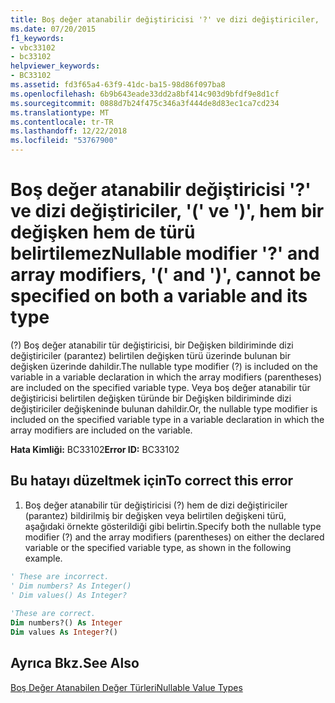 ```yaml
---
title: Boş değer atanabilir değiştiricisi '?' ve dizi değiştiriciler, '(' ve ')', hem bir değişken hem de türü belirtilemez
ms.date: 07/20/2015
f1_keywords:
- vbc33102
- bc33102
helpviewer_keywords:
- BC33102
ms.assetid: fd3f65a4-63f9-41dc-ba15-98d86f097ba8
ms.openlocfilehash: 6b9b643eade33dd2a8bf414c903d9bfdf9e8d1cf
ms.sourcegitcommit: 0888d7b24f475c346a3f444de8d83ec1ca7cd234
ms.translationtype: MT
ms.contentlocale: tr-TR
ms.lasthandoff: 12/22/2018
ms.locfileid: "53767900"
---
```

# <a name="nullable-modifier--and-array-modifiers--and--cannot-be-specified-on-both-a-variable-and-its-type"></a><span data-ttu-id="2391c-102">Boş değer atanabilir değiştiricisi '?' ve dizi değiştiriciler, '(' ve ')', hem bir değişken hem de türü belirtilemez</span><span class="sxs-lookup"><span data-stu-id="2391c-102">Nullable modifier '?' and array modifiers, '(' and ')', cannot be specified on both a variable and its type</span></span>
<span data-ttu-id="2391c-103">(?) Boş değer atanabilir tür değiştiricisi, bir Değişken bildiriminde dizi değiştiriciler (parantez) belirtilen değişken türü üzerinde bulunan bir değişken üzerinde dahildir.</span><span class="sxs-lookup"><span data-stu-id="2391c-103">The nullable type modifier (?) is included on the variable in a variable declaration in which the array modifiers (parentheses) are included on the specified variable type.</span></span> <span data-ttu-id="2391c-104">Veya boş değer atanabilir tür değiştiricisi belirtilen değişken türünde bir Değişken bildiriminde dizi değiştiriciler değişkeninde bulunan dahildir.</span><span class="sxs-lookup"><span data-stu-id="2391c-104">Or, the nullable type modifier is included on the specified variable type in a variable declaration in which the array modifiers are included on the variable.</span></span>  
  
 <span data-ttu-id="2391c-105">**Hata Kimliği:** BC33102</span><span class="sxs-lookup"><span data-stu-id="2391c-105">**Error ID:** BC33102</span></span>  
  
## <a name="to-correct-this-error"></a><span data-ttu-id="2391c-106">Bu hatayı düzeltmek için</span><span class="sxs-lookup"><span data-stu-id="2391c-106">To correct this error</span></span>  
  
1.  <span data-ttu-id="2391c-107">Boş değer atanabilir tür değiştiricisi (?) hem de dizi değiştiriciler (parantez) bildirilmiş bir değişken veya belirtilen değişkeni türü, aşağıdaki örnekte gösterildiği gibi belirtin.</span><span class="sxs-lookup"><span data-stu-id="2391c-107">Specify both the nullable type modifier (?) and the array modifiers (parentheses) on either the declared variable or the specified variable type, as shown in the following example.</span></span>  
  
```vb  
' These are incorrect.  
' Dim numbers? As Integer()  
' Dim values() As Integer?  
  
'These are correct.  
Dim numbers?() As Integer  
Dim values As Integer?()  
```  
  
## <a name="see-also"></a><span data-ttu-id="2391c-108">Ayrıca Bkz.</span><span class="sxs-lookup"><span data-stu-id="2391c-108">See Also</span></span>  
 [<span data-ttu-id="2391c-109">Boş Değer Atanabilen Değer Türleri</span><span class="sxs-lookup"><span data-stu-id="2391c-109">Nullable Value Types</span></span>](../../visual-basic/programming-guide/language-features/data-types/nullable-value-types.md)
